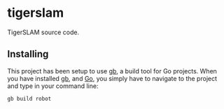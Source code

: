 # tigerslam

TigerSLAM source code.

## Installing

This project has been setup to use [gb](https://getgb.io/), a build tool for
Go projects. When you have installed [gb](https://getgb.io/), and
[Go](https://golang.org/), you simply have to navigate to the project and type
in your command line:

```bash
gb build robot
```
